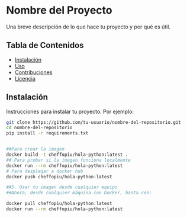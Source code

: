 # Nombre del Proyecto

Una breve descripción de lo que hace tu proyecto y por qué es útil.

## Tabla de Contenidos

- [Instalación](#instalación)
- [Uso](#uso)
- [Contribuciones](#contribuciones)
- [Licencia](#licencia)

## Instalación

Instrucciones para instalar tu proyecto. Por ejemplo:

```bash
git clone https://github.com/tu-usuario/nombre-del-repositorio.git
cd nombre-del-repositorio
pip install -r requirements.txt


##Para crear la imagen
docker build -t cheffopiu/hola-python:latest .
## Para probar si la imagen funciona localmente
docker run --rm cheffopiu/hola-python:latest
# Para desplegar a docker hub
docker push cheffopiu/hola-python:latest

##5. Usar tu imagen desde cualquier equipo
##Ahora, desde cualquier máquina con Docker, basta con:

docker pull cheffopiu/hola-python:latest
docker run --rm cheffopiu/hola-python:latest